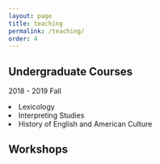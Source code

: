 ```yaml
---
layout: page
title: teaching
permalink: /teaching/
order: 4
---
```

<h2>Undergraduate Courses</h2>

2018 - 2019 Fall

<li>Lexicology</li>
<li>Interpreting Studies</li>
<li>History of English and American Culture</li>

<h2>Workshops</h2>
